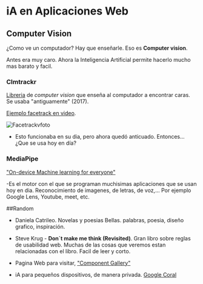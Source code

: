 # iA en Aplicaciones Web

## Computer Vision

¿Como ve un computador? Hay que enseñarle. Eso es **Computer vision**.

Antes era muy caro. Ahora la Inteligencia Artificial permite hacerlo mucho mas barato y facil.

### Clmtrackr

[Libreria](https://github.com/auduno/clmtrackr?tab=readme-ov-file) de _computer vision_ que enseña al computador a encontrar caras. Se usaba "antiguamente" (2017).

[Ejemplo facetrack en video](https://www.auduno.com/clmtrackr/examples/clm_video.html).

  ![Facetrackvfoto](https://github.com/NaimRoman/audiv027-2024-1/blob/main/estudiantes/15-NaimRoman/clase-08/Captura%20de%20pantalla%20(1).png)

- Esto funcionaba en su dia, pero ahora quedó anticuado. Entonces... ¿Que se usa hoy en día?

### MediaPipe

["On-device Machine learning for everyone"](https://developers.google.com/mediapipe)

-Es el motor con el que se programan muchisimas aplicaciones que se usan hoy en dia. Reconocimiento de imagenes, de letras, de voz,... Por ejemplo Google Lens, Youtube, meet, etc.

##Random

- Daniela Catrileo. Novelas y poesias Bellas. palabras, poesia, diseño grafico, inspiración.

- Steve Krug - **Don´t make me think (Revisited)**. Gran libro sobre reglas de usabilidad web. Muchas de las cosas que veremos estan relacionadas con el libro. Facil de leer y corto.

- Pagina Web para visitar, ["Component Gallery"](https://component.gallery/)

- iA para pequeños dispositivos, de manera privada. [Google Coral](https://www.coral.ai/)
